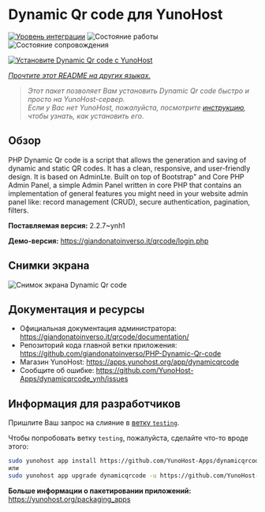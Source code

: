 <!--
Важно: этот README был автоматически сгенерирован <https://github.com/YunoHost/apps/tree/master/tools/readme_generator>
Он НЕ ДОЛЖЕН редактироваться вручную.
-->

# Dynamic Qr code для YunoHost

[![Уровень интеграции](https://dash.yunohost.org/integration/dynamicqrcode.svg)](https://ci-apps.yunohost.org/ci/apps/dynamicqrcode/) ![Состояние работы](https://ci-apps.yunohost.org/ci/badges/dynamicqrcode.status.svg) ![Состояние сопровождения](https://ci-apps.yunohost.org/ci/badges/dynamicqrcode.maintain.svg)

[![Установите Dynamic Qr code с YunoHost](https://install-app.yunohost.org/install-with-yunohost.svg)](https://install-app.yunohost.org/?app=dynamicqrcode)

*[Прочтите этот README на других языках.](./ALL_README.md)*

> *Этот пакет позволяет Вам установить Dynamic Qr code быстро и просто на YunoHost-сервер.*  
> *Если у Вас нет YunoHost, пожалуйста, посмотрите [инструкцию](https://yunohost.org/install), чтобы узнать, как установить его.*

## Обзор

PHP Dynamic Qr code is a script that allows the generation and saving of dynamic and static QR codes. It has a clean, responsive, and user-friendly design. It is based on AdminLte. Built on top of Bootstrap" and Core PHP Admin Panel, a simple Admin Panel written in core PHP that contains an implementation of general features you might need in your website admin panel like: record management (CRUD), secure authentication, pagination, filters.

**Поставляемая версия:** 2.2.7~ynh1

**Демо-версия:** <https://giandonatoinverso.it/qrcode/login.php>

## Снимки экрана

![Снимок экрана Dynamic Qr code](./doc/screenshots/screenshot.png)

## Документация и ресурсы

- Официальная документация администратора: <https://giandonatoinverso.it/qrcode/documentation/>
- Репозиторий кода главной ветки приложения: <https://github.com/giandonatoinverso/PHP-Dynamic-Qr-code>
- Магазин YunoHost: <https://apps.yunohost.org/app/dynamicqrcode>
- Сообщите об ошибке: <https://github.com/YunoHost-Apps/dynamicqrcode_ynh/issues>

## Информация для разработчиков

Пришлите Ваш запрос на слияние в [ветку `testing`](https://github.com/YunoHost-Apps/dynamicqrcode_ynh/tree/testing).

Чтобы попробовать ветку `testing`, пожалуйста, сделайте что-то вроде этого:

```bash
sudo yunohost app install https://github.com/YunoHost-Apps/dynamicqrcode_ynh/tree/testing --debug
или
sudo yunohost app upgrade dynamicqrcode -u https://github.com/YunoHost-Apps/dynamicqrcode_ynh/tree/testing --debug
```

**Больше информации о пакетировании приложений:** <https://yunohost.org/packaging_apps>
